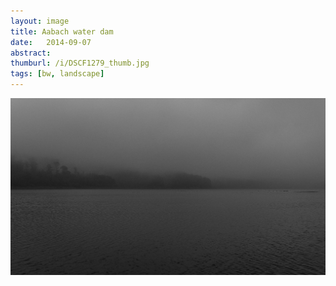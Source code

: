 ```yaml
---
layout: image
title: Aabach water dam
date:   2014-09-07
abstract: 
thumburl: /i/DSCF1279_thumb.jpg
tags: [bw, landscape]
---
```

![](/i/DSCF1279.jpg)

